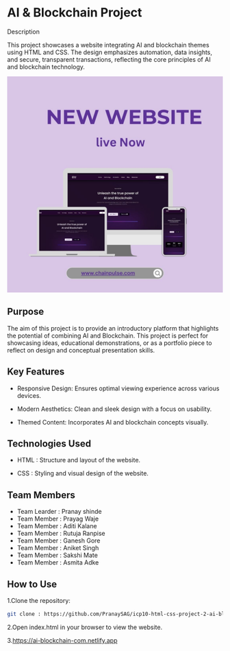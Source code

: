 # AI & Blockchain Project

Description

This project showcases a website integrating AI and blockchain themes using HTML and CSS. The design emphasizes automation, data insights, and secure, transparent transactions, reflecting the core principles of AI and blockchain technology.

![Website-Mockup](./image/home-page-images/readme-website-mockup.jpg)

## Purpose

The aim of this project is to provide an introductory platform that highlights the potential of combining AI and Blockchain. This project is perfect for showcasing ideas, educational demonstrations, or as a portfolio piece to reflect on design and conceptual presentation skills.

## Key Features  

- Responsive Design: Ensures optimal viewing experience across various devices.

- Modern Aesthetics: Clean and sleek design with a focus on usability.

- Themed Content: Incorporates AI and blockchain concepts visually.

## Technologies Used

- HTML : Structure and layout of the website.

- CSS : Styling and visual design of the website.

## Team Members

- Team Learder : Pranay shinde
- Team Member : Prayag Waje 
- Team Member : Aditi Kalane
- Team Member : Rutuja Ranpise
- Team Member : Ganesh Gore 
- Team Member : Aniket Singh 
- Team Member : Sakshi Mate 
- Team Member : Asmita Adke 

## How to Use  
1.Clone the repository:  
```bash
git clone : https://github.com/PranaySAG/icp10-html-css-project-2-ai-blockchain 
``` 
2.Open index.html in your browser to view the website.

3.https://ai-blockchain-com.netlify.app

